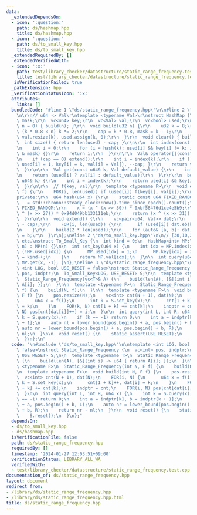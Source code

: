 ```yaml
---
data:
  _extendedDependsOn:
  - icon: ':question:'
    path: ds/hashmap.hpp
    title: ds/hashmap.hpp
  - icon: ':question:'
    path: ds/to_small_key.hpp
    title: ds/to_small_key.hpp
  _extendedRequiredBy: []
  _extendedVerifiedWith:
  - icon: ':x:'
    path: test/library_checker/datastructure/static_range_frequency.test.cpp
    title: test/library_checker/datastructure/static_range_frequency.test.cpp
  _isVerificationFailed: true
  _pathExtension: hpp
  _verificationStatusIcon: ':x:'
  attributes:
    links: []
  bundledCode: "#line 1 \"ds/static_range_frequency.hpp\"\n\n#line 2 \"ds/hashmap.hpp\"\
    \n\r\n// u64 -> Val\r\ntemplate <typename Val>\r\nstruct HashMap {\r\n  u32 cap,\
    \ mask;\r\n  vc<u64> key;\r\n  vc<Val> val;\r\n  vc<bool> used;\r\n\r\n  HashMap(u32\
    \ n = 0) { build(n); }\r\n  void build(u32 n) {\r\n    u32 k = 8;\r\n    while\
    \ (k * 0.8 < n) k *= 2;\r\n    cap = k * 0.8, mask = k - 1;\r\n    key.resize(k),\
    \ val.resize(k), used.assign(k, 0);\r\n  }\r\n  void clear() { build(0); }\r\n\
    \  int size() { return len(used) - cap; }\r\n\r\n  int index(const u64& k) {\r\
    \n    int i = 0;\r\n    for (i = hash(k); used[i] && key[i] != k; i = (i + 1)\
    \ & mask) {}\r\n    return i;\r\n  }\r\n\r\n  Val& operator[](const u64& k) {\r\
    \n    if (cap == 0) extend();\r\n    int i = index(k);\r\n    if (!used[i]) {\
    \ used[i] = 1, key[i] = k, val[i] = Val{}, --cap; }\r\n    return val[i];\r\n\
    \  }\r\n\r\n  Val get(const u64& k, Val default_value) {\r\n    int i = index(k);\r\
    \n    return (used[i] ? val[i] : default_value);\r\n  }\r\n\r\n  bool count(const\
    \ u64& k) {\r\n    int i = index(k);\r\n    return used[i] && key[i] == k;\r\n\
    \  }\r\n\r\n  // f(key, val)\r\n  template <typename F>\r\n  void enumerate_all(F\
    \ f) {\r\n    FOR(i, len(used)) if (used[i]) f(key[i], val[i]);\r\n  }\r\n\r\n\
    private:\r\n  u64 hash(u64 x) {\r\n    static const u64 FIXED_RANDOM\r\n     \
    \   = std::chrono::steady_clock::now().time_since_epoch().count();\r\n    x +=\
    \ FIXED_RANDOM;\r\n    x = (x ^ (x >> 30)) * 0xbf58476d1ce4e5b9;\r\n    x = (x\
    \ ^ (x >> 27)) * 0x94d049bb133111eb;\r\n    return (x ^ (x >> 31)) & mask;\r\n\
    \  }\r\n\r\n  void extend() {\r\n    vc<pair<u64, Val>> dat;\r\n    dat.reserve(len(used)\
    \ - cap);\r\n    FOR(i, len(used)) {\r\n      if (used[i]) dat.eb(key[i], val[i]);\r\
    \n    }\r\n    build(2 * len(used));\r\n    for (auto& [a, b]: dat) (*this)[a]\
    \ = b;\r\n  }\r\n};\n#line 2 \"ds/to_small_key.hpp\"\n\n// [30,10,20,30] -> [0,1,2,0]\
    \ etc.\nstruct To_Small_Key {\n  int kind = 0;\n  HashMap<int> MP;\n\n  To_Small_Key(u32\
    \ n) : MP(n) {}\n\n  int set_key(u64 x) {\n    int idx = MP.index(x);\n    if\
    \ (!MP.used[idx]) {\n      MP.used[idx] = 1;\n      MP.key[idx] = x;\n      MP.val[idx]\
    \ = kind++;\n    }\n    return MP.val[idx];\n  }\n\n  int query(u64 x) { return\
    \ MP.get(x, -1); }\n};\n#line 3 \"ds/static_range_frequency.hpp\"\n\ntemplate\
    \ <int LOG, bool USE_RESET = false>\nstruct Static_Range_Frequency {\n  vc<int>\
    \ pos, indptr;\n  To_Small_Key<LOG, USE_RESET> S;\n\n  template <typename T>\n\
    \  Static_Range_Frequency(vc<T>& A) {\n    build(len(A), [&](int i) -> u64 { return\
    \ A[i]; });\n  }\n\n  template <typename F>\n  Static_Range_Frequency(int N, F\
    \ f) {\n    build(N, f);\n  }\n\n  template <typename F>\n  void build(int N,\
    \ F f) {\n    pos.resize(N);\n    vc<int> cnt(N + 1), dat(N);\n    FOR(i, N) {\n\
    \      u64 x = f(i);\n      int k = S.set_key(x);\n      cnt[1 + k]++, dat[i]\
    \ = k;\n    }\n    FOR(k, N) cnt[1 + k] += cnt[k];\n    indptr = cnt;\n    FOR(i,\
    \ N) pos[cnt[dat[i]]++] = i;\n  }\n\n  int query(int L, int R, u64 x) {\n    int\
    \ k = S.query(x);\n    if (k == -1) return 0;\n    int a = indptr[k], b = indptr[k\
    \ + 1];\n    auto nl = lower_bound(pos.begin() + a, pos.begin() + b, L);\n   \
    \ auto nr = lower_bound(pos.begin() + a, pos.begin() + b, R);\n    return nr -\
    \ nl;\n  }\n\n  void reset() {\n    static_assert(USE_RESET);\n    S.reset();\n\
    \  }\n};\n"
  code: "\n#include \"ds/to_small_key.hpp\"\n\ntemplate <int LOG, bool USE_RESET =\
    \ false>\nstruct Static_Range_Frequency {\n  vc<int> pos, indptr;\n  To_Small_Key<LOG,\
    \ USE_RESET> S;\n\n  template <typename T>\n  Static_Range_Frequency(vc<T>& A)\
    \ {\n    build(len(A), [&](int i) -> u64 { return A[i]; });\n  }\n\n  template\
    \ <typename F>\n  Static_Range_Frequency(int N, F f) {\n    build(N, f);\n  }\n\
    \n  template <typename F>\n  void build(int N, F f) {\n    pos.resize(N);\n  \
    \  vc<int> cnt(N + 1), dat(N);\n    FOR(i, N) {\n      u64 x = f(i);\n      int\
    \ k = S.set_key(x);\n      cnt[1 + k]++, dat[i] = k;\n    }\n    FOR(k, N) cnt[1\
    \ + k] += cnt[k];\n    indptr = cnt;\n    FOR(i, N) pos[cnt[dat[i]]++] = i;\n\
    \  }\n\n  int query(int L, int R, u64 x) {\n    int k = S.query(x);\n    if (k\
    \ == -1) return 0;\n    int a = indptr[k], b = indptr[k + 1];\n    auto nl = lower_bound(pos.begin()\
    \ + a, pos.begin() + b, L);\n    auto nr = lower_bound(pos.begin() + a, pos.begin()\
    \ + b, R);\n    return nr - nl;\n  }\n\n  void reset() {\n    static_assert(USE_RESET);\n\
    \    S.reset();\n  }\n};"
  dependsOn:
  - ds/to_small_key.hpp
  - ds/hashmap.hpp
  isVerificationFile: false
  path: ds/static_range_frequency.hpp
  requiredBy: []
  timestamp: '2024-01-27 12:03:51+09:00'
  verificationStatus: LIBRARY_ALL_WA
  verifiedWith:
  - test/library_checker/datastructure/static_range_frequency.test.cpp
documentation_of: ds/static_range_frequency.hpp
layout: document
redirect_from:
- /library/ds/static_range_frequency.hpp
- /library/ds/static_range_frequency.hpp.html
title: ds/static_range_frequency.hpp
---
```

